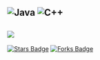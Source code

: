 ![Java](https://img.shields.io/badge/java-%23ED8B00.svg?style=for-the-badge&logo=openjdk&logoColor=white) ![C++](https://img.shields.io/badge/c++-%2300599C.svg?style=for-the-badge&logo=c%2B%2B&logoColor=white)
---
![](https://github-readme-stats.vercel.app/api/top-langs/?username=ThreadedDev&theme=dracula&hide_border=true&include_all_commits=false&count_private=false&layout=compact)
---
<a href="https://github.com/ThreadedDev/ThreadedDev/stargazers"><img src="https://img.shields.io/github/stars/ThreadedDev/ThreadedDev" alt="Stars Badge"/></a>
<a href="https://github.com/ThreadedDev/ThreadedDev/network/members"><img src="https://img.shields.io/github/forks/ThreadedDev/ThreadedDev" alt="Forks Badge"/></a>
